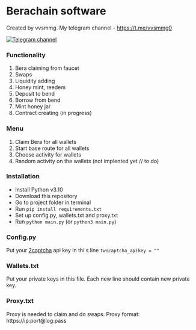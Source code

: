 # Berachain software
Created by vvsmmg. My telegram channel - https://t.me/vvsmmg0

[![Telegram channel](https://img.shields.io/endpoint?url=https://runkit.io/damiankrawczyk/telegram-badge/branches/master?url=https://t.me/vvsmmg0)](https://t.me/vvsmmg0)

### Functionality
1. Bera claiming from faucet
2. Swaps
3. Liquidity adding
4. Honey mint, reedem
5. Deposit to bend
6. Borrow from bend
7. Mint honey jar
8. Contract creating (in progress)

### Menu 
1. Claim Bera for all wallets
2. Start base route for all wallets
3. Choose activity for wallets
4. Random activity on the wallets (not implented yet // to do)

### Installation  
+ Install Python v3.10
+ Download this repository
+ Go to project folder in terminal 
+ Run ```pip install requirements.txt```
+ Set up config.py, wallets.txt and proxy.txt
+ Run ```python main.py``` (or ```python3 main.py```)

### Config.py
Put your [2captcha](https://2captcha.com/?from=15327187) api key in thi s line
```twocaptcha_apikey = ""```
### Wallets.txt
Put your private keys in this file. 
Each new line should contain new private key.
### Proxy.txt
Proxy is needed to claim and do swaps. 
Proxy format: https://ip:port@log:pass

